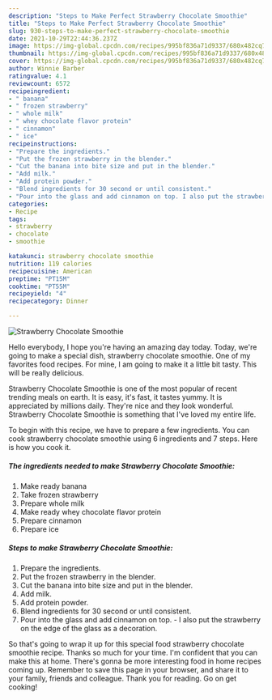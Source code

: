 ```yaml
---
description: "Steps to Make Perfect Strawberry Chocolate Smoothie"
title: "Steps to Make Perfect Strawberry Chocolate Smoothie"
slug: 930-steps-to-make-perfect-strawberry-chocolate-smoothie
date: 2021-10-29T22:44:36.237Z
image: https://img-global.cpcdn.com/recipes/995bf836a71d9337/680x482cq70/strawberry-chocolate-smoothie-recipe-main-photo.jpg
thumbnail: https://img-global.cpcdn.com/recipes/995bf836a71d9337/680x482cq70/strawberry-chocolate-smoothie-recipe-main-photo.jpg
cover: https://img-global.cpcdn.com/recipes/995bf836a71d9337/680x482cq70/strawberry-chocolate-smoothie-recipe-main-photo.jpg
author: Winnie Barber
ratingvalue: 4.1
reviewcount: 6572
recipeingredient:
- " banana"
- " frozen strawberry"
- " whole milk"
- " whey chocolate flavor protein"
- " cinnamon"
- " ice"
recipeinstructions:
- "Prepare the ingredients."
- "Put the frozen strawberry in the blender."
- "Cut the banana into bite size and put in the blender."
- "Add milk."
- "Add protein powder."
- "Blend ingredients for 30 second or until consistent."
- "Pour into the glass and add cinnamon on top. I also put the strawberry on the edge of the glass as a decoration."
categories:
- Recipe
tags:
- strawberry
- chocolate
- smoothie

katakunci: strawberry chocolate smoothie 
nutrition: 119 calories
recipecuisine: American
preptime: "PT15M"
cooktime: "PT55M"
recipeyield: "4"
recipecategory: Dinner

---
```



![Strawberry Chocolate Smoothie](https://img-global.cpcdn.com/recipes/995bf836a71d9337/680x482cq70/strawberry-chocolate-smoothie-recipe-main-photo.jpg)

Hello everybody, I hope you're having an amazing day today. Today, we're going to make a special dish, strawberry chocolate smoothie. One of my favorites food recipes. For mine, I am going to make it a little bit tasty. This will be really delicious.

Strawberry Chocolate Smoothie is one of the most popular of recent trending meals on earth. It is easy, it's fast, it tastes yummy. It is appreciated by millions daily. They're nice and they look wonderful. Strawberry Chocolate Smoothie is something that I've loved my entire life.




To begin with this recipe, we have to prepare a few ingredients. You can cook strawberry chocolate smoothie using 6 ingredients and 7 steps. Here is how you cook it.

<!--inarticleads1-->

##### The ingredients needed to make Strawberry Chocolate Smoothie:

1. Make ready  banana
1. Take  frozen strawberry
1. Prepare  whole milk
1. Make ready  whey chocolate flavor protein
1. Prepare  cinnamon
1. Prepare  ice




<!--inarticleads2-->

##### Steps to make Strawberry Chocolate Smoothie:

1. Prepare the ingredients.
1. Put the frozen strawberry in the blender.
1. Cut the banana into bite size and put in the blender.
1. Add milk.
1. Add protein powder.
1. Blend ingredients for 30 second or until consistent.
1. Pour into the glass and add cinnamon on top. - I also put the strawberry on the edge of the glass as a decoration.




So that's going to wrap it up for this special food strawberry chocolate smoothie recipe. Thanks so much for your time. I'm confident that you can make this at home. There's gonna be more interesting food in home recipes coming up. Remember to save this page in your browser, and share it to your family, friends and colleague. Thank you for reading. Go on get cooking!
